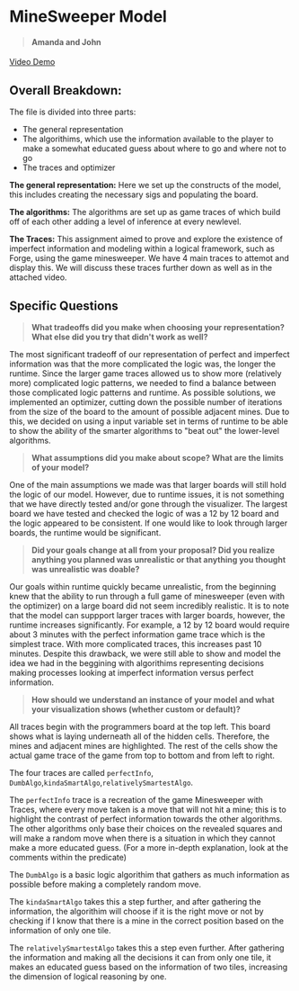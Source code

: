 # MineSweeper Model

> #### Amanda and John

[Video Demo](https://drive.google.com/file/d/1K3ILQuIyuEs45hzJLomFeHG84I67srLA/view?usp=sharing)

## Overall Breakdown:

The file is divided into three parts: 
- The general representation
- The algorithims, which use the information available to the player to make a somewhat educated guess about where to go and where not to go
- The traces and optimizer

**The general representation:** Here we set up the constructs of the model, this includes creating the necessary sigs and populating the board. 

**The algorithms:**
The algorithms are set up as game traces of which build off of each other adding a level of inference at every newlevel.

**The Traces:** 
This assignment aimed to prove and explore the existence of imperfect information and modeling within a logical framework, such as Forge, using the game minesweeper. We have 4 main traces to attemot and display this. We will discuss these traces further down as well as in the attached video. 

## Specific Questions 

> **What tradeoffs did you make when choosing your representation? What else did you try that didn't work as well?**

The most significant tradeoff of our representation of perfect and imperfect information was that the more complicated the logic was, the longer the runtime. Since the larger game traces allowed us to show more (relatively more) complicated logic patterns, we needed to find a balance between those complicated logic patterns and runtime. As possible solutions, we implemented an optimizer, cutting down the possible number of iterations from the size of the board to the amount of possible adjacent mines. Due to this, we decided on using a input variable set in terms of runtime to be able to show the ability of the smarter algorithms to "beat out" the lower-level algorithms. 

> **What assumptions did you make about scope? What are the limits of your model?**

One of the main assumptions we made was that larger boards will still hold the logic of our model. However, due to runtime issues, it is not something that we have directly tested and/or gone through the visualizer. The largest board we have tested and checked the logic of was a 12 by 12 board and the logic appeared to be consistent. If one would like to look through larger boards, the runtime would be significant. 


> **Did your goals change at all from your proposal? Did you realize anything you planned was unrealistic or that anything you thought was unrealistic was doable?**

Our goals within runtime quickly became unrealistic, from the beginning knew that the ability to run through a full game of minesweeper (even with the optimizer) on a large board did not seem incredibly realistic. It is to note that the model can suppport larger traces with larger boards, however, the runtime increases significantly. For example, a 12 by 12 board would require about 3 minutes with the perfect information game trace which is the simplest trace. With more complicated traces, this increases past 10 minutes. Despite this drawback, we were still able to show and model the idea we had in the beggining with algorithims representing decisions making processes looking at imperfect information versus perfect information. 

> **How should we understand an instance of your model and what your visualization shows (whether custom or default)?**

All traces begin with the programmers board at the top left. This board shows what is laying underneath all of the hidden cells. Therefore, the mines and adjacent mines are highlighted. The rest of the cells show the actual game trace of the game from top to bottom and from left to right.

The four traces are called `perfectInfo`, `DumbAlgo`,`kindaSmartAlgo`,`relativelySmartestAlgo`. 

The `perfectInfo` trace is a recreation of the game Minesweeper with Traces, where every move taken is a move that will not hit a mine; this is to highlight the contrast of perfect information towards the other algorithms. The other algorithms only base their choices on the revealed squares and will make a random move when there is a situation in which they cannot make a more educated guess. (For a more in-depth explanation, look at the comments within the predicate)

The `DumbAlgo` is a basic logic algorithim that gathers as much information as possible before making a completely random move.

The `kindaSmartAlgo` takes this a step further, and after gathering the information, the algorithim will choose if it is the right move or not by checking if I know that there is a mine in the correct position based on the information of only one tile. 

The `relativelySmartestAlgo` takes this a step even further. After gathering the information and making all the decisions it can from only one tile, it makes an educated guess based on the information of two tiles, increasing the dimension of logical reasoning by one.